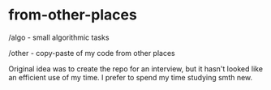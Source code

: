 # from-other-places

/algo - small algorithmic tasks

/other - copy-paste of my code from other places


Original idea was to create the repo for an interview, but it hasn't looked like an efficient use of my time. 
I prefer to spend my time studying smth new.
